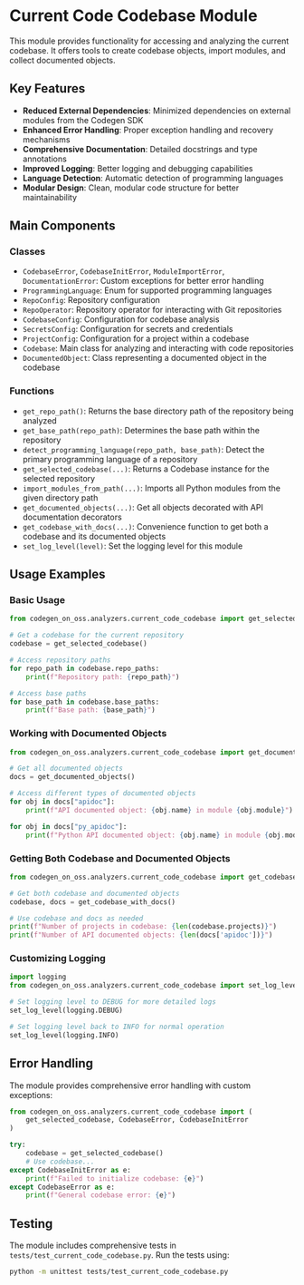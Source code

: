 # Current Code Codebase Module

This module provides functionality for accessing and analyzing the current codebase. It offers tools to create codebase objects, import modules, and collect documented objects.

## Key Features

- **Reduced External Dependencies**: Minimized dependencies on external modules from the Codegen SDK
- **Enhanced Error Handling**: Proper exception handling and recovery mechanisms
- **Comprehensive Documentation**: Detailed docstrings and type annotations
- **Improved Logging**: Better logging and debugging capabilities
- **Language Detection**: Automatic detection of programming languages
- **Modular Design**: Clean, modular code structure for better maintainability

## Main Components

### Classes

- `CodebaseError`, `CodebaseInitError`, `ModuleImportError`, `DocumentationError`: Custom exceptions for better error handling
- `ProgrammingLanguage`: Enum for supported programming languages
- `RepoConfig`: Repository configuration
- `RepoOperator`: Repository operator for interacting with Git repositories
- `CodebaseConfig`: Configuration for codebase analysis
- `SecretsConfig`: Configuration for secrets and credentials
- `ProjectConfig`: Configuration for a project within a codebase
- `Codebase`: Main class for analyzing and interacting with code repositories
- `DocumentedObject`: Class representing a documented object in the codebase

### Functions

- `get_repo_path()`: Returns the base directory path of the repository being analyzed
- `get_base_path(repo_path)`: Determines the base path within the repository
- `detect_programming_language(repo_path, base_path)`: Detect the primary programming language of a repository
- `get_selected_codebase(...)`: Returns a Codebase instance for the selected repository
- `import_modules_from_path(...)`: Imports all Python modules from the given directory path
- `get_documented_objects(...)`: Get all objects decorated with API documentation decorators
- `get_codebase_with_docs(...)`: Convenience function to get both a codebase and its documented objects
- `set_log_level(level)`: Set the logging level for this module

## Usage Examples

### Basic Usage

```python
from codegen_on_oss.analyzers.current_code_codebase import get_selected_codebase

# Get a codebase for the current repository
codebase = get_selected_codebase()

# Access repository paths
for repo_path in codebase.repo_paths:
    print(f"Repository path: {repo_path}")

# Access base paths
for base_path in codebase.base_paths:
    print(f"Base path: {base_path}")
```

### Working with Documented Objects

```python
from codegen_on_oss.analyzers.current_code_codebase import get_documented_objects

# Get all documented objects
docs = get_documented_objects()

# Access different types of documented objects
for obj in docs["apidoc"]:
    print(f"API documented object: {obj.name} in module {obj.module}")

for obj in docs["py_apidoc"]:
    print(f"Python API documented object: {obj.name} in module {obj.module}")
```

### Getting Both Codebase and Documented Objects

```python
from codegen_on_oss.analyzers.current_code_codebase import get_codebase_with_docs

# Get both codebase and documented objects
codebase, docs = get_codebase_with_docs()

# Use codebase and docs as needed
print(f"Number of projects in codebase: {len(codebase.projects)}")
print(f"Number of API documented objects: {len(docs['apidoc'])}")
```

### Customizing Logging

```python
import logging
from codegen_on_oss.analyzers.current_code_codebase import set_log_level

# Set logging level to DEBUG for more detailed logs
set_log_level(logging.DEBUG)

# Set logging level back to INFO for normal operation
set_log_level(logging.INFO)
```

## Error Handling

The module provides comprehensive error handling with custom exceptions:

```python
from codegen_on_oss.analyzers.current_code_codebase import (
    get_selected_codebase, CodebaseError, CodebaseInitError
)

try:
    codebase = get_selected_codebase()
    # Use codebase...
except CodebaseInitError as e:
    print(f"Failed to initialize codebase: {e}")
except CodebaseError as e:
    print(f"General codebase error: {e}")
```

## Testing

The module includes comprehensive tests in `tests/test_current_code_codebase.py`. Run the tests using:

```bash
python -m unittest tests/test_current_code_codebase.py
```

